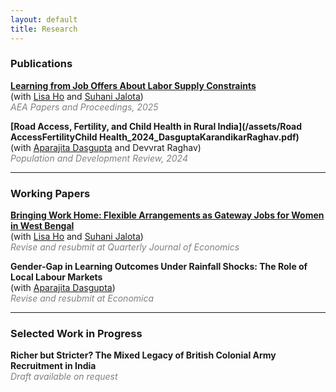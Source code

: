 ```yaml
---
layout: default
title: Research
---
```


### Publications

**[Learning from Job Offers About Labor Supply Constraints](/assets/LearningfromJobOffers_2025_HoJalotaKarandikar.pdf)**  
(with [Lisa Ho](https://lisayzho.github.io/) and [Suhani Jalota](https://www.suhanijalota.me/))  
<span style="color: grey;"><em>AEA Papers and Proceedings, 2025</em></span>

**[Road Access, Fertility, and Child Health in Rural India](/assets/Road AccessFertilityChild Health_2024_DasguptaKarandikarRaghav.pdf)**  
(with [Aparajita Dasgupta](https://sites.google.com/ashoka.edu.in/aparajita-dasgupta) and Devvrat Raghav)  
<span style="color: grey;"><em>Population and Development Review, 2024</em></span>

---

### Working Papers

**[Bringing Work Home: Flexible Arrangements as Gateway Jobs for Women in West Bengal](/assets/BringingWorkHome_2025wp_HoJalotaKarandikar.pdf)**  
(with [Lisa Ho](https://lisayzho.github.io/) and [Suhani Jalota](https://www.suhanijalota.me/))  
<span style="color: grey;"><em>Revise and resubmit at Quarterly Journal of Economics</em></span>

**Gender-Gap in Learning Outcomes Under Rainfall Shocks: The Role of Local Labour Markets**  
(with [Aparajita Dasgupta](https://sites.google.com/ashoka.edu.in/aparajita-dasgupta))  
<span style="color: grey;"><em>Revise and resubmit at Economica</em></span>

---

### Selected Work in Progress

**Richer but Stricter? The Mixed Legacy of British Colonial Army Recruitment in India**  
<span style="color: grey;"><em>Draft available on request</em></span>

